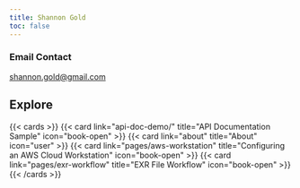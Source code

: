 ```yaml
---
title: Shannon Gold
toc: false
---
```


### Email Contact ###
shannon.gold@gmail.com

## Explore

{{< cards >}}
  {{< card link="api-doc-demo/" title="API Documentation Sample" icon="book-open" >}}
  {{< card link="about" title="About" icon="user" >}}
  {{< card link="pages/aws-workstation" title="Configuring an AWS Cloud Workstation" icon="book-open" >}}
  {{< card link="pages/exr-workflow" title="EXR File Workflow" icon="book-open" >}}
{{< /cards >}}

